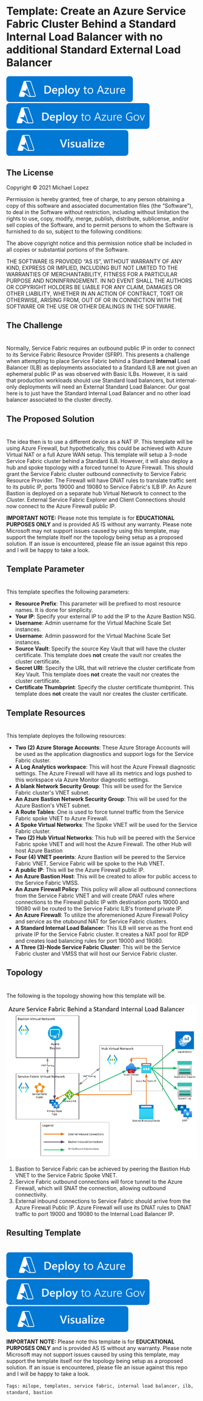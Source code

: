 # Template: Create an Azure Service Fabric Cluster Behind a Standard Internal Load Balancer with no additional Standard External Load Balancer
[![Deploy To Azure](https://raw.githubusercontent.com/Azure/azure-quickstart-templates/master/1-CONTRIBUTION-GUIDE/images/deploytoazure.svg?sanitize=true)](https://portal.azure.com/#create/Microsoft.Template/uri/https%3a%2f%2fraw.githubusercontent.com%2fmilope%2fazuretools%2fmaster%2fsrc%2ftemplates%2fservice-fabric%2fservice-fabric-behind-standard-ilb-with-azure-firewall%2fazureDeploy.json)
[![Deploy To Azure US Gov](https://raw.githubusercontent.com/Azure/azure-quickstart-templates/master/1-CONTRIBUTION-GUIDE/images/deploytoazuregov.svg?sanitize=true)](https://portal.azure.us/#create/Microsoft.Template/uri/https%3a%2f%2fraw.githubusercontent.com%2fmilope%2fazuretools%2fmaster%2fsrc%2ftemplates%2fservice-fabric%2fservice-fabric-behind-standard-ilb-with-azure-firewall%2fazureDeploy.json)
[![Visualize](https://raw.githubusercontent.com/Azure/azure-quickstart-templates/master/1-CONTRIBUTION-GUIDE/images/visualizebutton.svg?sanitize=true)](http://armviz.io/#/?load=https%3a%2f%2fraw.githubusercontent.com%2fmilope%2fazuretools%2fmaster%2fsrc%2ftemplates%2fservice-fabric%2fservice-fabric-behind-standard-ilb-with-azure-firewall%2fazureDeploy.json)

## The License

Copyright © 2021 Michael Lopez

Permission is hereby granted, free of charge, to any person obtaining a copy of
this software and associated documentation files (the “Software”), to deal in
the Software without restriction, including without limitation the rights to
use, copy, modify, merge, publish, distribute, sublicense, and/or sell copies
of the Software, and to permit persons to whom the Software is furnished to do
so, subject to the following conditions:

The above copyright notice and this permission notice shall be included in all
copies or substantial portions of the Software.

THE SOFTWARE IS PROVIDED “AS IS”, WITHOUT WARRANTY OF ANY KIND, EXPRESS OR
IMPLIED, INCLUDING BUT NOT LIMITED TO THE WARRANTIES OF MERCHANTABILITY,
FITNESS FOR A PARTICULAR PURPOSE AND NONINFRINGEMENT. IN NO EVENT SHALL THE
AUTHORS OR COPYRIGHT HOLDERS BE LIABLE FOR ANY CLAIM, DAMAGES OR OTHER
LIABILITY, WHETHER IN AN ACTION OF CONTRACT, TORT OR OTHERWISE, ARISING FROM,
OUT OF OR IN CONNECTION WITH THE SOFTWARE OR THE USE OR OTHER DEALINGS IN THE
SOFTWARE.

## The Challenge
#
Normally, Service Fabric requires an outbound public IP in order to connect to its Service Fabric Resource Provider (SFRP). This presents a challenge when attempting to place Service Fabric behind a Standard **Internal** Load Balancer (ILB) as deployments associated to a Standard ILB are not given an ephemeral public IP as was observed with Basic ILBs. However, it is said that production workloads should use Standard load balancers, but internal-only deployments will need an External Standard Load Balancer. Our goal here is to just have the Standard Internal Load Balancer and no other load balancer associated to the cluster directly.

## The Proposed Solution
#
The idea then is to use a different device as a NAT IP. This template will be using Azure Firewall, but hypothetically, this could be achieved with Azure Virtual NAT or a full Azure WAN setup. This template will setup a 3-node Service Fabric cluster behind a Standard ILB. However, it will also deploy a hub and spoke topology with a forced tunnel to Azure Firewall. This should grant the Service Fabric cluster outbound connectivity to Service Fabric Resource Provider. The Firewall will have DNAT rules to translate traffic sent to its public IP, ports 19000 and 19080 to Service Fabric's ILB IP. An Azure Bastion is deployed on a separate hub Virtual Network to connect to the Cluster. External Service Fabric Explorer and Client Connections should now connect to the Azure Firewall public IP.

__IMPORTANT NOTE:__ Please note this template is for **EDUCATIONAL PURPOSES ONLY** and is provided AS IS without any warranty. Please note Microsoft may not support issues caused by using this template, may support the template itself nor the topology being setup as a proposed solution. If an issue is encountered, please file an issue against this repo and I will be happy to take a look.


## Template Parameter
#
This template specifies the following parameters:

- **Resource Prefix**: This parameter will be prefixed to most resource names. It is done for simplicity.
- **Your IP**: Specify your external IP to add the IP to the Azure Bastion NSG.
- **Username**: Admin username for the Virtual Machine Scale Set instances.
- **Username**: Admin password for the Virtual Machine Scale Set instances.
- **Source Vault**: Specify the source Key Vault that will have the cluster certificate. This template does **not** create the vault nor creates the cluster certificate.
- **Secret URI**: Specify the URL that will retrieve the cluster certificate from Key Vault.  This template does **not** create the vault nor creates the cluster certificate.
- **Certificate Thumbprint**: Specify the cluster certificate thumbprint.  This template does **not** create the vault nor creates the cluster certificate.

## Template Resources
#
This template deployes the following resources:

- **Two (2) Azure Storage Accounts**: These Azure Storage Accounts will be used as the application diagnostics and support logs for the Service Fabric cluster.
- **A Log Analytics workspace**: This will host the Azure Firewall diagnostic settings. The Azure Firewall will have all its metrics and logs pushed to this workspace via Azure Monitor diagnostic settings.
- **A blank Network Security Group**: This will be used for the Service Fabric cluster's VNET subnet.
- **An Azure Bastion Network Security Group**: This will be used for the Azure Bastion's VNET subnet.
- **A Route Tables**: One is used to force tunnel traffic from the Service Fabric spoke VNET to Azure Firewall.
- **A Spoke Virtual Networks**: The Spoke VNET will be used for the Service Fabric cluster.
- **Two (2) Hub Virtual Networks**: This hub will be peered with the Service Fabric spoke VNET and will host the Azure Firewall. The other Hub will host Azure Bastion
- **Four (4) VNET peerints**: Azure Bastion will be peered to the Service Fabric VNET. Service Fabric will be spoke to the Hub VNET.
- **A public IP**: This will be the Azure Firewall public IP.
- **An Azure Bastion Host**: This will be created to allow for public access to the Service Fabric VMSS.
- **An Azure Firewall Policy**: This policy will allow all outbound connections from the Service Fabric VNET and will create DNAT rules where connections to the Firewall public IP with destination ports 19000 and 19080 will be routed to the Service Fabric ILB's frontend private IP.
- **An Azure Firewall**: To utilize the aforemenioned Azure Firewall Policy and service as the otubound NAT for Service Fabric clusters.
- **A Standard Internal Load Balancer**: This ILB will serve as the front end private IP for the Service Fabric cluster. It creates a NAT pool for RDP and creates load balancing rules for port 19000 and 19080.
- **A Three (3)-Node Service Fabric Cluster**: This will be the Service Fabric cluster and VMSS that will host our Service Fabric cluster.

## Topology
#

The following is the topology showing how this template will be.

![Network Topology](sf-behind-ilb-topology.png)

1. Bastion to Service Fabric can be achieved by peering the Bastion Hub VNET to the Service Fabric Spoke VNET.
2. Service Fabric outbound connections will force tunnel to the Azure Firewall, which will SNAT the connection, allowing outbound connectivity.
3. External inbound connections to Service Fabric should arrive from the Azure Firewall Public IP. Azure Firewall will use its DNAT rules to DNAT traffic to port 19000 and 19080 to the Internal Load Balancer IP.

## Resulting Template
#

[![Deploy To Azure](https://raw.githubusercontent.com/Azure/azure-quickstart-templates/master/1-CONTRIBUTION-GUIDE/images/deploytoazure.svg?sanitize=true)](https://portal.azure.com/#create/Microsoft.Template/uri/https%3a%2f%2fraw.githubusercontent.com%2fmilope%2fazuretools%2fmaster%2fsrc%2ftemplates%2fservice-fabric%2fservice-fabric-behind-standard-ilb-with-azure-firewall%2fazureDeploy.json)
[![Deploy To Azure US Gov](https://raw.githubusercontent.com/Azure/azure-quickstart-templates/master/1-CONTRIBUTION-GUIDE/images/deploytoazuregov.svg?sanitize=true)](https://portal.azure.us/#create/Microsoft.Template/uri/https%3a%2f%2fraw.githubusercontent.com%2fmilope%2fazuretools%2fmaster%2fsrc%2ftemplates%2fservice-fabric%2fservice-fabric-behind-standard-ilb-with-azure-firewall%2fazureDeploy.json)
[![Visualize](https://raw.githubusercontent.com/Azure/azure-quickstart-templates/master/1-CONTRIBUTION-GUIDE/images/visualizebutton.svg?sanitize=true)](http://armviz.io/#/?load=https%3a%2f%2fraw.githubusercontent.com%2fmilope%2fazuretools%2fmaster%2fsrc%2ftemplates%2fservice-fabric%2fservice-fabric-behind-standard-ilb-with-azure-firewall%2fazureDeploy.json)

__IMPORTANT NOTE:__ Please note this template is for **EDUCATIONAL PURPOSES ONLY** and is provided AS IS without any warranty. Please note Microsoft may not support issues caused by using this template, may support the template itself nor the topology being setup as a proposed solution. If an issue is encountered, please file an issue against this repo and I will be happy to take a look.

`Tags: milope, templates, service fabric, internal load balancer, ilb, standard, bastion`
